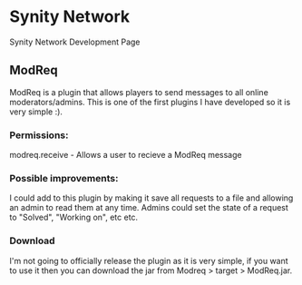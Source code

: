 # Synity Network
Synity Network Development Page

## ModReq
ModReq is a plugin that allows players to send messages to all online moderators/admins. This is one of the first plugins I have developed so it is very simple :).

### Permissions:
modreq.receive - Allows a user to recieve a ModReq message

### Possible improvements:
I could add to this plugin by making it save all requests to a file and allowing an admin to read them at any time. Admins could set the state of a request to "Solved", "Working on", etc etc.

### Download
I'm not going to officially release the plugin as it is very simple, if you want to use it then you can download the jar from Modreq > target > ModReq.jar.
